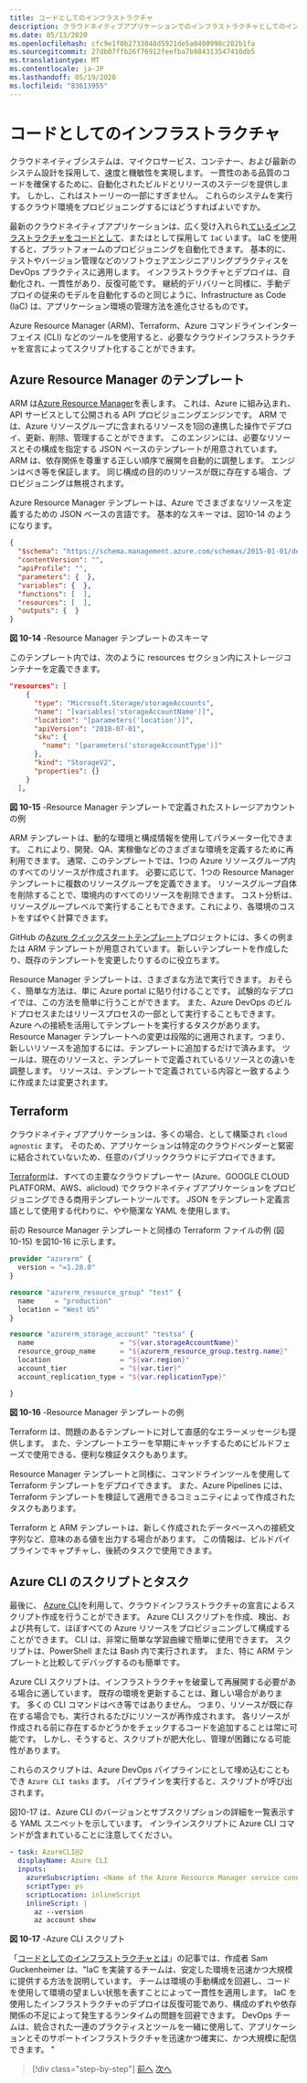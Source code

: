 ```yaml
---
title: コードとしてのインフラストラクチャ
description: クラウドネイティブアプリケーションでのインフラストラクチャとしてのインフラストラクチャの導入 (IaC)
ms.date: 05/13/2020
ms.openlocfilehash: cfc9e1f0b2733048d5921de5a0400998c282b1fa
ms.sourcegitcommit: 27db07ffb26f76912feefba7b884313547410db5
ms.translationtype: MT
ms.contentlocale: ja-JP
ms.lasthandoff: 05/19/2020
ms.locfileid: "83613955"
---
```

# <a name="infrastructure-as-code"></a>コードとしてのインフラストラクチャ

クラウドネイティブシステムは、マイクロサービス、コンテナー、および最新のシステム設計を採用して、速度と機敏性を実現します。 一貫性のある品質のコードを確保するために、自動化されたビルドとリリースのステージを提供します。 しかし、これはストーリーの一部にすぎません。 これらのシステムを実行するクラウド環境をプロビジョニングするにはどうすればよいですか。

最新のクラウドネイティブアプリケーションは、広く受け入れられ[ているインフラストラクチャをコードとして](https://docs.microsoft.com/azure/devops/learn/what-is-infrastructure-as-code)、またはとして採用して `IaC` います。  IaC を使用すると、プラットフォームのプロビジョニングを自動化できます。 基本的に、テストやバージョン管理などのソフトウェアエンジニアリングプラクティスを DevOps プラクティスに適用します。 インフラストラクチャとデプロイは、自動化され、一貫性があり、反復可能です。 継続的デリバリーと同様に、手動デプロイの従来のモデルを自動化するのと同じように、Infrastructure as Code (IaC) は、アプリケーション環境の管理方法を進化させるものです。

Azure Resource Manager (ARM)、Terraform、Azure コマンドラインインターフェイス (CLI) などのツールを使用すると、必要なクラウドインフラストラクチャを宣言によってスクリプト化することができます。

## <a name="azure-resource-manager-templates"></a>Azure Resource Manager のテンプレート

ARM は[Azure Resource Manager](https://azure.microsoft.com/documentation/articles/resource-group-overview/)を表します。 これは、Azure に組み込まれ、API サービスとして公開される API プロビジョニングエンジンです。 ARM では、Azure リソースグループに含まれるリソースを1回の連携した操作でデプロイ、更新、削除、管理することができます。 このエンジンには、必要なリソースとその構成を指定する JSON ベースのテンプレートが用意されています。 ARM は、依存関係を尊重する正しい順序で展開を自動的に調整します。 エンジンはべき等を保証します。 同じ構成の目的のリソースが既に存在する場合、プロビジョニングは無視されます。

Azure Resource Manager テンプレートは、Azure でさまざまなリソースを定義するための JSON ベースの言語です。 基本的なスキーマは、図10-14 のようになります。

```json
{
  "$schema": "https://schema.management.azure.com/schemas/2015-01-01/deploymentTemplate.json#",
  "contentVersion": "",
  "apiProfile": "",
  "parameters": {  },
  "variables": {  },
  "functions": [  ],
  "resources": [  ],
  "outputs": {  }
}
```

**図 10-14** -Resource Manager テンプレートのスキーマ

このテンプレート内では、次のように resources セクション内にストレージコンテナーを定義できます。

```json
"resources": [
    {
      "type": "Microsoft.Storage/storageAccounts",
      "name": "[variables('storageAccountName')]",
      "location": "[parameters('location')]",
      "apiVersion": "2018-07-01",
      "sku": {
        "name": "[parameters('storageAccountType')]"
      },
      "kind": "StorageV2",
      "properties": {}
    }
  ],
```

**図 10-15** -Resource Manager テンプレートで定義されたストレージアカウントの例

ARM テンプレートは、動的な環境と構成情報を使用してパラメーター化できます。 これにより、開発、QA、実稼働などのさまざまな環境を定義するために再利用できます。 通常、このテンプレートでは、1つの Azure リソースグループ内のすべてのリソースが作成されます。 必要に応じて、1つの Resource Manager テンプレートに複数のリソースグループを定義できます。 リソースグループ自体を削除することで、環境内のすべてのリソースを削除できます。 コスト分析は、リソースグループレベルで実行することもできます。これにより、各環境のコストをすばやく計算できます。

GitHub の[Azure クイックスタートテンプレート](https://github.com/Azure/azure-quickstart-templates)プロジェクトには、多くの例または ARM テンプレートが用意されています。 新しいテンプレートを作成したり、既存のテンプレートを変更したりするのに役立ちます。

Resource Manager テンプレートは、さまざまな方法で実行できます。 おそらく、簡単な方法は、単に Azure portal に貼り付けることです。 試験的なデプロイでは、この方法を簡単に行うことができます。 また、Azure DevOps のビルドプロセスまたはリリースプロセスの一部として実行することもできます。 Azure への接続を活用してテンプレートを実行するタスクがあります。 Resource Manager テンプレートへの変更は段階的に適用されます。つまり、新しいリソースを追加するには、テンプレートに追加するだけで済みます。 ツールは、現在のリソースと、テンプレートで定義されているリソースとの違いを調整します。 リソースは、テンプレートで定義されている内容と一致するように作成または変更されます。  

## <a name="terraform"></a>Terraform

クラウドネイティブアプリケーションは、多くの場合、として構築され `cloud agnostic` ます。 そのため、アプリケーションは特定のクラウドベンダーと緊密に結合されていないため、任意のパブリッククラウドにデプロイできます。

[Terraform](https://www.terraform.io/)は、すべての主要なクラウドプレーヤー (Azure、GOOGLE CLOUD PLATFORM、AWS、alicloud) でクラウドネイティブアプリケーションをプロビジョニングできる商用テンプレートツールです。 JSON をテンプレート定義言語として使用する代わりに、やや簡潔な YAML を使用します。

前の Resource Manager テンプレートと同様の Terraform ファイルの例 (図 10-15) を図10-16 に示します。

```terraform
provider "azurerm" {
  version = "=1.28.0"
}

resource "azurerm_resource_group" "test" {
  name     = "production"
  location = "West US"
}

resource "azurerm_storage_account" "testsa" {
  name                     = "${var.storageAccountName}"
  resource_group_name      = "${azurerm_resource_group.testrg.name}"
  location                 = "${var.region}"
  account_tier             = "${var.tier}"
  account_replication_type = "${var.replicationType}"

}
```

**図 10-16** -Resource Manager テンプレートの例

Terraform は、問題のあるテンプレートに対して直感的なエラーメッセージも提供します。 また、テンプレートエラーを早期にキャッチするためにビルドフェーズで使用できる、便利な検証タスクもあります。

Resource Manager テンプレートと同様に、コマンドラインツールを使用して Terraform テンプレートをデプロイできます。 また、Azure Pipelines には、Terraform テンプレートを検証して適用できるコミュニティによって作成されたタスクもあります。

Terraform と ARM テンプレートは、新しく作成されたデータベースへの接続文字列など、意味のある値を出力する場合があります。 この情報は、ビルドパイプラインでキャプチャし、後続のタスクで使用できます。

## <a name="azure-cli-scripts-and-tasks"></a>Azure CLI のスクリプトとタスク

最後に、 [Azure CLI](https://docs.microsoft.com/cli/azure/)を利用して、クラウドインフラストラクチャの宣言によるスクリプト作成を行うことができます。 Azure CLI スクリプトを作成、検出、および共有して、ほぼすべての Azure リソースをプロビジョニングして構成することができます。 CLI は、非常に簡単な学習曲線で簡単に使用できます。 スクリプトは、PowerShell または Bash 内で実行されます。 また、特に ARM テンプレートと比較してデバッグするのも簡単です。

Azure CLI スクリプトは、インフラストラクチャを破棄して再展開する必要がある場合に適しています。 既存の環境を更新することは、難しい場合があります。 多くの CLI コマンドはべき等ではありません。 つまり、リソースが既に存在する場合でも、実行されるたびにリソースが再作成されます。 各リソースが作成される前に存在するかどうかをチェックするコードを追加することは常に可能です。 しかし、そうすると、スクリプトが肥大化し、管理が困難になる可能性があります。

これらのスクリプトは、Azure DevOps パイプラインにとして埋め込むこともでき `Azure CLI tasks` ます。 パイプラインを実行すると、スクリプトが呼び出されます。

図10-17 は、Azure CLI のバージョンとサブスクリプションの詳細を一覧表示する YAML スニペットを示しています。 インラインスクリプトに Azure CLI コマンドが含まれていることに注意してください。

```yaml
- task: AzureCLI@2
  displayName: Azure CLI
  inputs:
    azureSubscription: <Name of the Azure Resource Manager service connection>
    scriptType: ps
    scriptLocation: inlineScript
    inlineScript: |
      az --version
      az account show
```

**図 10-17** -Azure CLI スクリプト

「[コードとしてのインフラストラクチャとは](https://docs.microsoft.com/azure/devops/learn/what-is-infrastructure-as-code)」の記事では、作成者 Sam Guckenheimer は、"IaC を実装するチームは、安定した環境を迅速かつ大規模に提供する方法を説明しています。 チームは環境の手動構成を回避し、コードを使用して環境の望ましい状態を表すことによって一貫性を適用します。 IaC を使用したインフラストラクチャのデプロイは反復可能であり、構成のずれや依存関係の不足によって発生するランタイムの問題を回避できます。 DevOps チームは、統合された一連のプラクティスとツールを一緒に使用して、アプリケーションとそのサポートインフラストラクチャを迅速かつ確実に、かつ大規模に配信できます。 "

>[!div class="step-by-step"]
>[前へ](feature-flags.md)
>[次へ](application-bundles.md)
